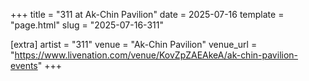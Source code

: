 +++
title = "311 at Ak-Chin Pavilion"
date = 2025-07-16
template = "page.html"
slug = "2025-07-16-311"

[extra]
artist = "311"
venue = "Ak-Chin Pavilion"
venue_url = "https://www.livenation.com/venue/KovZpZAEAkeA/ak-chin-pavilion-events"
+++
